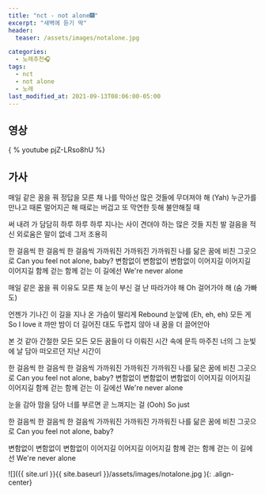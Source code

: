 ```yaml
---
title: "nct - not alone🎆"
excerpt: "새벽에 듣기 딱"
header:
  teaser: /assets/images/notalone.jpg

categories:
  - 노래추천🎧
tags:
  - nct
  - not alone
  - 노래
last_modified_at: 2021-09-13T08:06:00-05:00
---
```


## 영상

{ % youtube pjZ-LRso8hU %}

## 가사

매일 같은 꿈을 꿔 정답을 모른 채
나를 막아선 많은 것들에
무뎌져야 해
(Yah) 누군가를 만나고 때론 멀어지곤 해
때로는 버겁고 또 막연한 듯해
불안해질 때

써 내려 가 담담히 하루 하루 하루
지나는 사이 견뎌야 하는 많은 것들
지친 발 걸음을 적신 외로움은 말이 없네
그저 조용히

한 걸음씩 한 걸음씩 한 걸음씩
가까워진 가까워진 가까워진
나를 닮은 꿈에 비친 그곳으로
Can you feel not alone, baby?
변함없이 변함없이 변함없이
이어지길 이어지길 이어지길
함께 걷는 함께 걷는 이 길에선
We're never alone

매일 같은 꿈을 꿔 이유도 모른 채
눈이 부신 걸 난 따라가야 해
Oh 걸어가야 해 (숨 가빠도)

언젠가 기나긴 이 길을 지나
온 가슴이 떨리게 Rebound 눈앞에 (Eh, eh, eh)
모든 게 So I love it 까만 밤이
더 길어진 대도 두렵지 않아
내 꿈을 더 끌어안아

본 것 같아 간절한 모든 모든 모든
꿈들이 다 이뤄진 시간 속에 문득
마주친 너의 그 눈빛에 날 담아 떠오르던
지난 시간이

한 걸음씩 한 걸음씩 한 걸음씩
가까워진 가까워진 가까워진
나를 닮은 꿈에 비친 그곳으로
Can you feel not alone, baby?
변함없이 변함없이 변함없이
이어지길 이어지길 이어지길
함께 걷는 함께 걷는 이 길에선
We're never alone

눈을 감아 맘을 담아
너를 부르면 곧 느껴지는 걸 (Ooh)
So just

한 걸음씩 한 걸음씩 한 걸음씩
가까워진 가까워진 가까워진
나를 닮은 꿈에 비친 그곳으로
Can you feel not alone, baby?

변함없이 변함없이 변함없이
이어지길 이어지길 이어지길
함께 걷는 함께 걷는 이 길에선
We're never alone

![]({{ site.url }}{{ site.baseurl }}/assets/images/notalone.jpg ){: .align-center}
